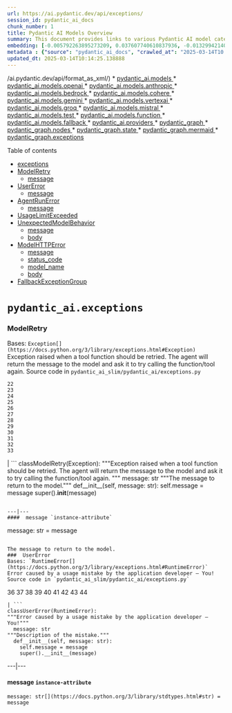 ```yaml
---
url: https://ai.pydantic.dev/api/exceptions/
session_id: pydantic_ai_docs
chunk_number: 1
title: Pydantic AI Models Overview
summary: This document provides links to various Pydantic AI model categories including OpenAI, Anthropic, Bedrock, Cohere, Gemini, VertexAI, Groq, Mistral, Test, Function, and Fallback models.
embedding: [-0.005792263895273209, 0.037607740610837936, -0.013299421407282352, -0.004838878754526377, -0.00026439197245053947, 0.009785687550902367, -0.021873891353607178, -0.004778917413204908, -0.002215571003034711, -0.029429016634821892, -0.037607740610837936, -0.08552882820367813, 0.002912621246650815, -0.011038879863917828, -0.00663771852850914, -0.006101064849644899, -0.0026787722017616034, 0.03424990922212601, 0.009551838971674442, 0.035353194922208786, 0.061112578958272934, -0.002289023483172059, 0.0004103603132534772, 0.021262284368276596, 0.01825222745537758, 0.02863752841949463, 0.005309575237333775, 0.004805900156497955, -0.0189717635512352, 0.0016924083465710282, 0.02049477957189083, -0.023360932245850563, -0.05981741473078728, -0.03739188238978386, 0.004712960217148066, 0.012879692018032074, -0.005198646802455187, -0.00025408610235899687, -0.015134237706661224, 0.0271025188267231, 0.00661373371258378, -0.05094313994050026, 0.03588085621595383, 0.047105614095926285, -0.06619729846715927, 0.05454082041978836, 0.027654161676764488, 0.026766734197735786, 0.002915619406849146, -0.0019592363387346268, -0.026502905413508415, 0.03324255719780922, 0.011728434823453426, 0.004991780035197735, -0.032379113137722015, -0.03281083703041077, -0.023816637694835663, 0.050175637006759644, -0.0024554161354899406, -0.040341977030038834, 0.04120542109012604, 0.009629788808524609, -0.018288204446434975, 0.0011857352219522, -0.022737333551049232, 0.00375957484357059, -0.011158802546560764, 0.01277176197618246, -0.040150102227926254, 0.009270020760595798, -0.002986073959618807, 0.02753423899412155, -0.02573540061712265, -0.014762477949261665, 0.0036576406564563513, -0.037176020443439484, 0.04437137767672539, 0.08030020445585251, 0.02320503257215023, -0.04019807279109955, -0.0023324955254793167, 0.002429932588711381, -0.017472729086875916, 0.023444877937436104, -0.01879187859594822, -0.014978338964283466, -0.07775784283876419, -0.008862284012138844, -0.015218183398246765, -0.059385694563388824, -0.02131025493144989, -0.02873346582055092, -0.015613928437232971, 0.02566344663500786, 0.08025223761796951, -0.02030290476977825, -0.018671955913305283, -0.012807738967239857, 0.02870948240160942, -0.0037235980853438377, 0.03849516808986664, -0.013167506083846092, -0.05391722172498703, 0.05175861343741417, 0.02149013802409172, -0.04365184158086777, 0.012975630350410938, -0.01716092973947525, -0.021897874772548676, -0.010751064866781235, -0.07780580967664719, 0.006032109260559082, -0.037871573120355606, -0.0020491781178861856, -0.0731048434972763, -0.02599922940135002, -0.051422830671072006, 0.03321857377886772, 0.008082786574959755, 0.004578046966344118, -0.03257099166512489, -0.019367506727576256, 0.040509868413209915, -0.003981431946158409, 0.020842555910348892, 0.01644139550626278, 0.004293230827897787, -0.0009001693688333035, -0.06941122561693192, -0.004551064223051071, 0.042860355228185654, 0.023085109889507294, 0.006158027797937393, 0.00844855047762394, -0.007836945354938507, -0.022533465176820755, -0.013719150796532631, 0.0315876267850399, -0.045930374413728714, -0.01832417957484722, 0.0003074891574215144, -0.018396133556962013, -0.02520773932337761, 0.025855323299765587, 0.02265338785946369, 0.027222441509366035, -0.036720313131809235, -0.016753192991018295, -0.01070309616625309, 0.04101354628801346, -0.0015664895763620734, 0.029788784682750702, -0.004269246011972427, -0.015338106080889702, -0.046817801892757416, -0.019463445991277695, 0.021634045988321304, 0.04983985051512718, 0.0027402325067669153, -0.04432341083884239, -0.04228472337126732, 0.04549865052103996, -0.04379574954509735, -0.003100000321865082, -0.0397423654794693, -0.006283946800976992, -0.04686576873064041, -0.05137486010789871, -0.03712804988026619, -0.08739962428808212, 0.012627854943275452, 0.0007832447881810367, -0.03389013931155205, -0.007657060865312815, 0.028469637036323547, -0.02870948240160942, -0.010553193278610706, -0.044131532311439514, -0.02005106583237648, -0.02005106583237648, -0.0009144101641140878, 0.010085494257509708, -0.02501586452126503, -0.01002553291618824, -0.012160155922174454, -0.049360159784555435, -0.008706384338438511, 0.00871837604790926, 0.0008926742011681199, 0.03866305947303772, 0.0063319155015051365, 0.006961509585380554, 0.03873501345515251, 0.014510639943182468, 0.011812380515038967, -0.019391492009162903, 0.01598568819463253, -0.034297876060009, 0.015925727784633636, 0.016669247299432755, -0.013491298072040081, 0.001821325160562992, 0.05132689327001572, -0.020182982087135315, 0.026886656880378723, -0.061112578958272934, -0.023972537368535995, 0.035808902233839035, -0.03477756679058075, 0.005738298408687115, -0.007729014381766319, -0.03259497508406639, 0.008754353038966656, -0.038615092635154724, 0.0013798599829897285, 0.012495939619839191, -0.01933152973651886, -0.0063499039970338345, -0.03259497508406639, 0.006481818854808807, -0.028493620455265045, 0.05583598464727402, 0.027438301593065262, 0.009599807672202587, -0.0040144105441868305, 0.0057263062335550785, 0.009000194258987904, -0.06720465421676636, -0.01833617314696312, 0.047657258808612823, -0.01789245940744877, -0.008502515964210033, -0.013743135146796703, -0.04715358465909958, 0.044107548892498016, -0.044203486293554306, 0.015829788520932198, 0.028109868988394737, 0.02303714118897915, -0.027438301593065262, 0.009090136736631393, 0.005180658306926489, -0.0007989846053533256, 0.05933772400021553, 0.01663327030837536, 0.016009673476219177, 0.008322631940245628, -0.02789400704205036, 0.007471180986613035, 0.011710446327924728, 0.0857686772942543, -0.01400696486234665, 0.019103677943348885, -0.009779691696166992, -0.008982205763459206, 0.012891684658825397, 0.010139459744095802, 0.01223810575902462, -0.057946622371673584, 0.0013393861008808017, 0.011920311488211155, 0.014210833236575127, -0.032475054264068604, 0.016129596158862114, -0.03468162938952446, -0.032379113137722015, 0.032834820449352264, -0.007081432268023491, -0.015458028763532639, -0.034177955240011215, 0.016777178272604942, 0.018731918185949326, 0.02981276996433735, -0.01644139550626278, -0.012795746326446533, 0.03317060321569443, 0.0051956488750875, 0.035904839634895325, 0.0023025148548185825, -0.016045650467276573, 0.038687046617269516, 0.026958610862493515, 0.027870023623108864, -0.01644139550626278, 0.006907544564455748, 0.03259497508406639, 0.013383367098867893, -0.025615477934479713, -0.005552418529987335, -0.03782360255718231, -0.025519538670778275, -0.010055514052510262, 0.012891684658825397, -0.012795746326446533, 0.014882400631904602, -0.01860000193119049, 0.022833270952105522, 0.0018138299928978086, 0.014186848886311054, -0.016213541850447655, 0.04163714125752449, -0.0009376452071592212, -0.04415551945567131, -0.030388398095965385, -0.011416635476052761, 0.009419923648238182, 0.003903482109308243, -0.008652418851852417, 0.04477911442518234, -0.007177370600402355, 0.01458259392529726, 0.008436557836830616, -0.05209439620375633, -0.004149323329329491, -0.01283172331750393, -0.010313347913324833, 0.019535399973392487, -0.0051956488750875, 0.034441784024238586, 0.011446616612374783, 0.005747292656451464, -0.019079692661762238, -0.0003770068287849426, 0.030580274760723114, -0.057658806443214417, 0.03288279101252556, 0.010031529702246189, -0.0028001938480883837, -0.013131530024111271, 0.009108125232160091, -0.01652534119784832, -0.04070174694061279, -0.027414316311478615, 0.036888204514980316, 0.053965192288160324, -0.02554352395236492, -0.02241354249417782, 0.03739188238978386, 0.004296228755265474, 0.015002323314547539, 0.0024973892141133547, 0.002450919011607766, -0.05976944789290428, -0.015134237706661224, -0.02491992525756359, -0.008058802224695683, -0.00020780345948878676, 0.044203486293554306, -0.005474468693137169, 0.03477756679058075, 0.001454811543226242, -0.002166102873161435, 0.02962089329957962, 0.0031659577507525682, -0.07296093553304672, -0.012927661649882793, 0.008364604786038399, -0.0070214709267020226, -0.006367892492562532, 0.030748166143894196, -0.0794847309589386, 0.015613928437232971, -0.0021376211661845446, -0.0028541588690131903, 0.008238686248660088, 0.02475203387439251, 0.026406966149806976, -0.03782360255718231, -0.0016054643783718348, 0.006805610377341509, -0.03496944531798363, 0.00462601613253355, -0.00916208978742361, -0.004802901763468981, -0.002441924996674061, -0.0035347200464457273, -0.04190097376704216, 0.003459768369793892, 0.0015784818679094315, 0.02971683256328106, 0.05036751180887222, 0.0067276605404913425, -0.02906924858689308, -0.0035167315509170294, 0.03331451117992401, 0.007051451597362757, -0.004482109099626541, -0.009851645678281784, -0.03803946450352669, 0.02175396867096424, 0.024140428751707077, -0.024512188509106636, 0.005192650482058525, -0.01083501148968935, 0.028517605736851692, 0.028157837688922882, -0.020914509892463684, 0.02284526452422142, 0.05051141977310181, -0.015553967095911503, 0.012058221735060215, -0.0053185694850981236, -0.013011607341468334, 0.06451838463544846, -0.010079498402774334, 0.028925342485308647, 0.05492457374930382, 0.01952340640127659, 0.014510639943182468, 0.02266537956893444, 0.03669632971286774, 0.007513153832405806, -0.021010447293519974, -0.02736634761095047, -0.026766734197735786, -0.06188008561730385, 0.0469856932759285, 0.011560543440282345, 0.05660348758101463, 0.015589944086968899, -0.020578725263476372, -0.09042167663574219, -0.03674430027604103, -0.010721084661781788, -0.036888204514980316, 0.055692076683044434, -0.007081432268023491, -0.07128202170133591, 0.03914275020360947, -0.07089827209711075, 0.01042727380990982, -0.012388009577989578, 0.04000619426369667, -0.02952495589852333, 0.03403404727578163, -0.039502520114183426, 0.036528438329696655, -0.01924758404493332, 0.004928820766508579, -0.00876034889370203, 0.019091684371232986, -0.031467702239751816, 0.0035557064693421125, 0.04110948368906975, -0.007974855601787567, -0.005981142167001963, -0.01670522429049015, -0.013335398398339748, 0.041037529706954956, -0.02592727541923523, -0.02295319363474846, -0.022341588512063026, -0.029285110533237457, -0.045186854898929596, -0.036528438329696655, -0.029692847281694412, 0.06418260186910629, -0.0026637818664312363, 0.07176171243190765, -0.03153965622186661, 0.022233659401535988, 0.019571375101804733, 0.024967895820736885, 0.005669343285262585, -0.020998455584049225, -0.0016999035142362118, 0.016321472823619843, 0.0038615092635154724, -0.02184990607202053, 0.00699748657643795, -0.006367892492562532, 0.03424990922212601, 0.037799619138240814, -0.02971683256328106, 0.027870023623108864, -0.016585301607847214, 0.01933152973651886, 0.004242263734340668, 0.020626695826649666, -0.006631722208112478, -0.0040593817830085754, 0.0030790138989686966, -0.002875145524740219, -0.005792263895273209, -0.03931064158678055, 0.04101354628801346, -0.0015964702470228076, -0.04650600254535675, -0.024608127772808075, 0.02249748818576336, -0.02556750737130642, -0.005018762778490782, 0.03775164857506752, -0.011704450473189354, 0.03820735588669777, 0.04317215085029602, 0.01590174250304699, -0.007567118853330612, -0.02566344663500786, -0.05401315912604332, -0.036000777035951614, -0.028757451102137566, -0.0063199233263731, 0.026335012167692184, -0.01472650095820427, 0.000541150919161737, 0.03026847541332245, 0.019115669652819633, 0.01734081469476223, 0.05789865180850029, -0.046553969383239746, -0.00765106501057744, 0.047105614095926285, 0.027654161676764488, 0.0018647972028702497, 0.02472805045545101, 0.0034297876991331577, 0.005609381943941116, -0.011392651125788689, 0.00271924608387053, 0.0487845316529274, -0.006937525235116482, -0.017292845994234085, -0.010175436735153198, -0.014462671242654324, -0.029500970616936684, 0.01142263226211071, 0.01734081469476223, 0.0035946813877671957, 0.004047389142215252, 0.027678146958351135, 0.03182746842503548, -0.006739652715623379, -0.01633346453309059, -0.01268781628459692, 0.007866925559937954, -0.023900583386421204, -0.02276131883263588, -0.005042747128754854, -0.02971683256328106, 0.019931143149733543, 0.03813540190458298, -0.051710646599531174, 0.017928436398506165, -0.005282592494040728, 0.03034042939543724, -0.007639072369784117, 0.002594826277345419, 0.0009099130984395742, 0.016861123964190483, -0.008706384338438511, 0.009066152386367321, 0.03866305947303772, -0.06365493685007095, 0.03506538271903992, -0.013035591691732407, -0.045210838317871094, -0.016045650467276573, -0.005135687533766031, 0.013011607341468334, -0.012675823643803596, -0.00589120015501976, 0.04161315783858299, 0.021022439002990723, -0.03585687279701233, 0.03542514890432358, 0.020986463874578476, 0.017316829413175583, 0.0019292555516585708, 0.00205367524176836, -0.012459962628781796, 0.023324955254793167, -0.03173153102397919, -0.02472805045545101, 0.0031029984820634127, -0.019895166158676147, 0.04441934823989868, -0.013671182096004486, 0.0028316734824329615, 0.031491685658693314, -0.006685687694698572, -0.008988202549517155, -0.005969149526208639, 0.040126118808984756, -0.06259962171316147, 0.006793617736548185, -0.0424766018986702, 0.0005029255989938974, 0.0032618960831314325, -0.0011992264771834016, 0.0018558029551059008, -0.036528438329696655, 0.00435918802395463, -0.004572051111608744, -0.0011160301510244608, -0.020926501601934433, 0.03144371882081032, 0.005093714222311974, -0.035233274102211, 0.020350873470306396, 0.010103482753038406, -0.03379420191049576, -0.006451838184148073, 0.041589174419641495, -0.00451808562502265, 0.017088977620005608, -0.004227273166179657, -0.007261316291987896, -0.051518768072128296, 0.0014772970462217927, 0.0018962768372148275, -0.014306771568953991, -0.012316055595874786, -0.026215091347694397, -0.013335398398339748, -0.001301910262554884, -0.0071353972889482975, -0.005219633225351572, 0.05065532401204109, -0.03240310028195381, -0.004251257982105017, 0.023264992982149124, 0.01959536038339138, -0.007105416618287563, -0.02837369777262211, 0.01879187859594822, -0.02428433671593666, -0.04679381474852562, 0.006158027797937393, 0.01530213002115488, 0.034369830042123795, 0.011950291693210602, 0.03062824346125126, -0.011800388805568218, -0.036888204514980316, 0.03530522808432579, -0.01539806742221117, -0.016573309898376465, -0.018635978922247887, -0.01034332811832428, -0.011194778606295586, 0.04405958205461502, 0.006295938976109028, 0.006799614056944847, 0.013647196814417839, -0.021610060706734657, 0.006062089931219816, 0.01617756485939026, 0.004883849993348122, 0.014426694251596928, 0.006086074281483889, -0.019091684371232986, -0.00822069775313139, 0.00885029137134552, 0.012088202871382236, -0.009449904784560204, 0.009138105437159538, 0.010829014703631401, -0.017808513715863228, 0.010055514052510262, -0.03465764597058296, 0.0239365603774786, 0.0005287839449010789, 0.014342748560011387, 0.009222051128745079, 0.01634545624256134, 0.012208125554025173, -0.010577177628874779, 0.025879306718707085, -0.015673890709877014, -0.0002003082918236032, 0.0023324955254793167, 0.03624062240123749, 0.026694780215620995, -0.021178338676691055, -0.008226693607866764, 0.009515861980617046, -0.02791799232363701, -0.02808588370680809, 0.01788046583533287, -0.035281240940093994, -0.0176166370511055, -0.08202709257602692, 0.02909323386847973, 0.05967351049184799, -0.026526888832449913, 4.019282278022729e-05, 0.0031209869775921106, 0.029956677928566933, 0.007513153832405806, 0.007537138182669878, -0.019823214039206505, -0.011914314702153206, -0.026670796796679497, 0.012376016937196255, -0.004847873002290726, -0.013539266772568226, -0.002777708228677511, -0.0036876213271170855, -0.05904991179704666, -0.002677273005247116, 0.0021526115015149117, -0.02691064216196537, 0.0045240819454193115, -0.03384217247366905, 0.005603385623544455, 0.002944100880995393, 0.0011550049530342221, 0.03763172775506973, -0.026934625580906868, -0.024440234526991844, 0.025519538670778275, -0.011176791042089462, 0.053773313760757446, -0.026886656880378723, -0.028037915006279945, 0.004392167087644339, 0.08207505941390991, 0.006044101435691118, 0.0024719054345041513, -0.0015290137380361557, 0.027294393628835678, -0.011944295838475227, 0.0008889266173355281, -0.019847197458148003, -0.021873891353607178, -0.02114236168563366, 0.04314816743135452, -0.02899729646742344, -0.009156093932688236, -0.0038615092635154724, 0.0007570117013528943, -0.015350098721683025, -0.021370215341448784, 0.005600387696176767, -0.050799231976270676, -0.02619110606610775, 0.032283175736665726, -0.002103143371641636, 0.012495939619839191, 0.01660928688943386, -0.0028646523132920265, -0.014678532257676125, -0.029021279886364937, -0.01120677124708891, 0.015601936727762222, -0.027750100940465927, 0.04089362174272537, 0.0029665865004062653, -0.020554741844534874, 0.020003097131848335, 0.006937525235116482, -0.0035497103817760944, 0.0028616541530936956, 0.009749711491167545, -0.01923559233546257, -0.0017793523147702217, 0.005369536578655243, -0.06845184415578842, 0.00956982746720314, -0.019355515018105507, 0.02295319363474846, -0.024776019155979156, 0.04362785816192627, 0.016453387215733528, -0.023408900946378708, 0.005522437859326601, 0.008202709257602692, -0.018899809569120407, -0.007141393609344959, -0.03297872841358185, -0.0139949731528759, 0.0008544488810002804, 0.034369830042123795, 0.010265378281474113, -0.03324255719780922, 0.029309093952178955, -0.013767119497060776, 0.014426694251596928, -0.006463830824941397, 0.0039184726774692535, 0.007513153832405806, -0.010463250800967216, -0.002848162781447172, 0.007794972043484449, -0.008382593281567097, -0.05497254058718681, -0.015505998395383358, -0.0668688639998436, -0.01322746742516756, -0.03348240256309509, -0.03621663898229599, 0.06106461212038994, -0.01413888018578291, -0.008652418851852417, -0.032307159155607224, -0.003609671723097563, -0.0541570670902729, 0.005276596639305353, 0.027678146958351135, 0.01097292173653841, 0.03225919231772423, -0.023624761030077934, -0.021190332248806953, 0.013179498724639416, -0.01916363835334778, -0.022329596802592278, 0.0009226548718288541, -0.0007262815488502383, -0.008646422997117043, -0.019727274775505066, 0.03736789524555206, 0.019475437700748444, -0.006583753041923046, -0.018827855587005615, 0.034825537353754044, -0.016741201281547546, 0.02909323386847973, 0.011656480841338634, -0.05434894189238548, 0.001448815455660224, -0.026430951431393623, -6.464579928433523e-05, -0.009228047914803028, 0.0006333414930850267, 0.024967895820736885, -0.012939653359353542, -0.0003627660044003278, -0.016021665185689926, -0.006691683549433947, 0.02267737314105034, -0.01688510924577713, 0.025231724604964256, 0.024967895820736885, 0.013791103847324848, -0.0070394594222307205, -0.04806499555706978, 0.010013541206717491, -0.021190332248806953, 0.036816250532865524, 0.00880831852555275, -0.003621663898229599, 0.012543909251689911, -0.028613543137907982, 0.0029665865004062653, 0.009965571574866772, -0.009773695841431618, -0.029932692646980286, 0.049264222383499146, -0.02042282745242119, 0.01680116355419159, 0.03281083703041077, 0.04391567409038544, -0.01977524347603321, -0.0012891684891656041, 0.00271924608387053, 0.011428628116846085, 0.008442554622888565, -0.023828629404306412, -0.034537721425294876, 0.0069555132649838924, -0.0027492267545312643, -0.016369441524147987, -0.011188782751560211, -0.004113346803933382, -0.00857446901500225, -0.004197292495518923, -0.020446810871362686, 0.019619345664978027, -0.0333864651620388, 0.017232883721590042, -0.002277031308040023, -0.0054414900951087475, 0.03847118467092514, 0.019715283066034317, -0.002875145524740219, 0.003162959823384881, 0.03585687279701233, 0.008160736411809921, -0.014402709901332855, 0.026886656880378723, -0.03650445491075516, 0.017592651769518852, 0.00943791214376688, 0.0023819636553525925, 0.042668476700782776, 0.010691103525459766, 0.03168356418609619, 0.01940348371863365, -0.007747002877295017, -0.005306577309966087, -0.03369826450943947, -0.008112766779959202, -0.01635744981467724, 0.007009478751569986, 0.002839168533682823, 0.001415087259374559, 0.02247350476682186, 0.028133852407336235, -0.027438301593065262, 0.04108550027012825, -0.010241393931210041, 0.006775629706680775, 0.014378725551068783, -0.011764411814510822, -0.004859865177422762, 0.03504139557480812, -0.012094198726117611, 0.018899809569120407, 0.020830564200878143, 0.04883250221610069, -0.003948453348129988, -0.005132689140737057, 0.07339265942573547, -0.022101743146777153, -0.023001164197921753, 0.026167120784521103, -0.01052920799702406, 0.0083466162905097, 0.006835591048002243, 0.043939657509326935, 0.03398607671260834, 0.046290140599012375, -0.011866346001625061, -0.0007022970239631832, -0.015565959736704826, 0.014882400631904602, 0.01670522429049015, 0.053245656192302704, -0.026670796796679497, 0.019199615344405174, -0.02310909330844879, 0.0002954968949779868, 0.028973311185836792, -0.057850684970617294, 0.005600387696176767, -0.05502051115036011, -0.025807352736592293, -0.0008581964648328722, 0.01598568819463253, -0.016957061365246773, -0.01824023388326168, -0.014030949212610722, -0.013899034820497036, -0.028757451102137566, 0.05861818790435791, -0.0316355936229229, -0.007938879542052746, -0.001830319408327341, -0.0020132013596594334, 0.019907159730792046, -0.030724182724952698, 0.056939274072647095, 0.007231335621327162, -0.008772341534495354, -0.035233274102211, 0.017856482416391373, -0.012256094254553318, 0.05761083960533142, -0.016669247299432755, 0.004470116458833218, 0.018923792988061905, -0.03357833996415138, -0.02691064216196537, -0.004766925238072872, 0.0014278290327638388, 0.025975245982408524, 0.014666539616882801, 0.004419149365276098, 0.028205806389451027, -5.644796601700364e-06, 2.6420457288622856e-05, 0.06168821081519127, 0.0038375246804207563, 0.018983755260705948, -0.02302514761686325, 0.03412998467683792, 0.011806384660303593, -0.01436673291027546, 0.007285300642251968, 0.01886383257806301, 0.016837138682603836, 0.00016592422616668046, 0.007069440092891455, 0.02195783704519272, -0.021370215341448784, 0.0243922658264637, 0.03902282938361168, 0.016213541850447655, 0.028901357203722, 0.010691103525459766, -0.006247969809919596, -0.000629593909252435, 0.036720313131809235, 0.005750291049480438, -0.015494005754590034, -0.0038405228406190872, 0.0028106870595365763, 0.022461511194705963, -0.02599922940135002, -0.010679111815989017, -0.001515522482804954, 0.0071533857844769955, -0.01110483705997467, -0.011392651125788689, -0.014678532257676125, 0.035904839634895325, -0.03098801150918007, 0.04585842043161392, 0.008952225558459759, -0.0063199233263731, -0.009965571574866772, 0.03379420191049576, -0.016153579577803612, -0.03441780060529709, -0.017748551443219185, 0.01129071693867445, -0.01905570924282074, -0.0016189557500183582, -0.006182012613862753, 0.031371764838695526, 0.007495165336877108, 0.01590174250304699, -0.012543909251689911, 0.032115284353494644, 0.05430097505450249, -0.025879306718707085, 0.02276131883263588, -0.009851645678281784, -0.054588787257671356, 0.003450774122029543, 0.026119152083992958, -0.009533850476145744, 0.015014315024018288, -0.023996520787477493, -0.012268086895346642, -0.003201934741809964, 0.015685882419347763, 0.03540116548538208, -0.009635784663259983, -0.020111028105020523, 0.02537563256919384, 0.0009406432509422302, 0.04734545946121216, 0.05770677700638771, 0.004982785787433386, -0.012987622991204262, 0.004209284670650959, -0.0009818666148930788, 0.005501451436430216, 0.0030190525576472282, 0.01634545624256134, -0.02681470289826393, 0.01868394762277603, 0.013287428766489029, 0.002477901754900813, 0.016669247299432755, 0.0009953579865396023, 0.02990870736539364, 0.017568668350577354, 0.018456095829606056, -0.009743714705109596, -0.0234808549284935, 0.011500582098960876, 0.02364874631166458, 0.02349284663796425, 0.0370081290602684, -0.04211683198809624, 0.013335398398339748, -3.6913690564688295e-05, 0.008700387552380562, -0.005792263895273209, -0.03242708370089531, -0.036984145641326904, -0.005822244565933943, -0.007525146007537842, -0.026862673461437225, -0.03660039231181145, -0.01887582428753376, -0.00044333902769722044, -0.03367427736520767, 0.03568897768855095, -0.017376791685819626, 0.017640620470046997, -0.056939274072647095, 0.021658029407262802, 0.033194586634635925, 0.017724568024277687, 0.043411996215581894, -0.006487815175205469, -0.03676828369498253, 0.032019346952438354, 0.0029291105456650257, 0.020662672817707062, 0.02952495589852333, 0.01137466263025999, -0.024584142491221428, 0.004323211498558521, -0.005582399200648069, -0.00947988498955965, 0.002056673401966691, 0.006733656395226717, -0.003065522527322173, -0.010900968685746193, -0.035257257521152496, 0.00408936245366931, 0.008910252712666988, -0.06207196041941643, -0.013791103847324848, 0.04657795652747154, 0.006739652715623379, 0.010175436735153198, 0.02511180192232132, -0.034825537353754044, -0.013970987871289253, -0.038878921419382095, -0.005063733551651239, -0.020027082413434982, 0.022557450458407402, 0.011962284334003925, -0.023097101598978043, 0.009695746004581451, -0.015494005754590034, -0.013071568682789803, 0.001588975079357624, 0.003807544009760022, 0.002789700636640191, 0.017364799976348877, -0.00036688835825771093, 0.014894392341375351, 0.043388012796640396, -0.03890290483832359, -0.021717991679906845, -0.044563256204128265, 0.001812331029213965, 0.008826307021081448, -0.03657640889286995, -0.004272244405001402, 0.013827080838382244, 0.0083466162905097, 0.0180723425000906, -0.004793907981365919, -0.004748936742544174, 0.017676597461104393, 0.02628704346716404, -0.01778452843427658, -0.012747777625918388, 0.07723018527030945, 0.0015904740430414677, -0.023013155907392502, 0.02753423899412155, -0.013731143437325954, 0.01394700352102518, 0.006223985459655523, 0.03034042939543724, -0.0092520322650671, -0.038974858820438385, 0.010139459744095802, 0.03991025686264038, 0.013923019170761108, 0.028157837688922882, 0.005606383550912142, 0.015350098721683025, 0.018408125266432762, -0.018995746970176697, 0.03199536353349686, -0.013875050470232964, 0.0002805065596476197, 0.029141202569007874, -0.0068595753982663155, -0.03079613484442234, 0.003447775961831212, -0.024967895820736885, 0.010331336408853531, -0.03396209329366684, 0.060920704156160355, 0.03578491881489754, -0.02231760509312153, -0.007525146007537842, 0.0024659093469381332, -0.01822824217379093, -0.029860738664865494, 0.007195358630269766, 0.011962284334003925, -0.015338106080889702, 0.003783559426665306, 0.01314352173358202, 0.009491877630352974, -0.019739268347620964, -0.01016943994909525, 0.01734081469476223, -0.005132689140737057, 0.009761703200638294, 0.0037655711639672518, -0.03722399100661278, 0.013899034820497036, 0.02149013802409172, 0.010229401290416718, -0.023504838347434998, -0.006089072208851576, -0.010577177628874779, -0.020662672817707062, 0.0010763057507574558, -0.03360232710838318, 0.04549865052103996, -0.013695166446268559, 0.020794587209820747, -0.022197682410478592, 0.015685882419347763, -0.0035227276384830475, 0.019715283066034317, -0.0010830514365807176, -0.012987622991204262, 0.02628704346716404, -0.01770058274269104, 0.004389168694615364, 0.04940813034772873, -0.026502905413508415, 0.0021406193263828754, 0.012178144417703152, -0.007561122998595238, -0.009407931938767433, 0.0011452612234279513, -0.0542050376534462, -0.024967895820736885, 0.021550100296735764, 0.026047198101878166, 0.03182746842503548, -0.014906384982168674, -0.0051566739566624165, 0.01995512843132019, -0.044107548892498016, -0.032738883048295975, 0.004569052718579769, -0.00548945926129818, -0.017005031928420067, 0.016849132254719734, 0.03271489962935448, 0.019631337374448776, -0.010139459744095802, -0.000944390834774822, -0.011164798401296139, 0.025855323299765587, 0.033626310527324677, 0.011326693929731846, -0.016225533559918404, 0.05358143895864487, 0.0010897970059886575, -0.0029875729233026505, -0.025807352736592293, 0.025759384036064148, 0.007213347125798464, -0.001570986700244248, -0.012340039946138859, -0.020938493311405182, -0.026239074766635895, 0.030412383377552032, 0.016501355916261673, -0.019931143149733543, 0.0003340969851706177, -0.008832302875816822, 0.0053275637328624725, -0.015769828110933304, -0.017568668350577354, 0.008814314380288124, -0.0011302708880975842, -0.04451528564095497, 0.019619345664978027, -0.010439266450703144, -0.0034117992036044598, 0.023145070299506187, -0.035233274102211, 0.014834431000053883, 0.01716092973947525, -0.007501161657273769, -0.011050871573388577, -0.0014015958877280354, -0.01459458563476801, 0.016777178272604942, -0.017388783395290375, -0.04089362174272537, -0.020170988515019417, 0.0011452612234279513, 0.0003127357631456107, -0.01083501148968935, -0.03312263637781143, 0.00041972927283495665, 0.009060155600309372, 0.024584142491221428, 0.02700657956302166, 0.009845648892223835, -0.024440234526991844, -0.013599228113889694, 0.01616557314991951, -0.006313927471637726, -0.0014952855417504907, 0.0004868109826929867, -0.007782979868352413, -0.010906964540481567, 0.017220892012119293, 0.006023115012794733, -0.0056213741190731525, -0.033554356545209885, 0.00966576486825943, -0.03314661979675293, -0.04295629262924194, -0.005513443611562252, 0.009791684336960316, 0.0189597699791193, 0.004380174446851015, 0.026215091347694397, 0.006481818854808807, 0.044659193605184555, 0.00390648003667593, 0.02339690737426281, -0.0019877178128808737, 0.01187833771109581, -0.018923792988061905, -0.03748781979084015, -0.01796441152691841, 0.02213772013783455, 0.033818185329437256, -0.017005031928420067, -0.0012322051916271448, 0.0025318667758256197, 0.019703291356563568, -0.02158607542514801, -0.0397423654794693, -0.013347390107810497, 0.013719150796532631, 0.012519923970103264, -0.020998455584049225, 0.009401935152709484, 0.01652534119784832, 0.0015455031534656882, -0.03782360255718231, -0.04070174694061279, -0.00659574568271637, 0.027870023623108864, 0.0003016804112121463, -0.0020641684532165527, -0.014270794577896595, -0.004293230827897787, 0.004730948247015476, -0.007711026351898909, 0.027774084359407425, 0.008184720762073994, -0.01824023388326168, -0.010829014703631401, -0.023696715012192726, -0.020746618509292603, -0.025519538670778275, 0.01924758404493332, 0.00046357596875168383, 0.0033548360224813223, 0.00251837563700974, -0.03173153102397919, -0.02276131883263588, 0.016957061365246773, -0.021430177614092827, -0.011050871573388577, 0.04043791443109512, -0.009875630028545856, 0.037176020443439484, -0.02563946135342121, 0.004479110706597567, -0.015589944086968899, -0.04734545946121216, 0.022281628102064133, 0.00817872490733862, -0.0053185694850981236, 0.02501586452126503, -0.01725686900317669, -0.006967505905777216, 0.03281083703041077, -0.030772151425480843, 0.01413888018578291, 0.03767969459295273, -0.024332305416464806, 0.005030754953622818, -0.0007056698086671531, -0.0053275637328624725, -0.04552263766527176, -0.02366073802113533, 0.016453387215733528, 0.06135242432355881, -0.008520504459738731, -0.006229981314390898, 0.03839923068881035, -0.04070174694061279, 0.0012749276356771588, -0.016729209572076797, -0.003471760544925928, 0.023432884365320206, 0.0022320603020489216, -0.0496479757130146, 0.04386770352721214, 0.041853003203868866, 0.019019732251763344, -0.033458419144153595, -0.01843211054801941, 0.01933152973651886, -0.03151567280292511, -0.017916442826390266, -0.017184915021061897, -0.02366073802113533, 0.017184915021061897, -0.0002081782149616629, -0.0036576406564563513, 0.04043791443109512, -0.0025783369783312082, 0.032906774431467056, 0.037247974425554276, -0.037607740610837936, -0.026239074766635895, -0.007687041535973549, -0.03187543898820877, 0.006146035622805357, 0.008388589136302471, 0.004194294568151236, 0.01097891852259636, -0.009461896494030952, 0.0033698263578116894, -0.007717022206634283, -0.02021895721554756, 0.007788975723087788, -0.02421238273382187, -0.054061129689216614, -0.014474662952125072, -0.03026847541332245, -0.016669247299432755, -0.0185280479490757, 0.002759719965979457, -0.010649130679666996, 0.003279884345829487, 0.011716442182660103, 0.026119152083992958, 0.032091300934553146, -0.0070394594222307205, 0.01732882298529148, -0.036816250532865524, 0.032307159155607224, 0.05199845880270004, 0.0003567698586266488, -0.038878921419382095, -0.02050677314400673, 0.0099415872246027, -0.011002902872860432, -0.028229791671037674, 0.03494545817375183, -0.021993814036250114, -0.019799228757619858, 0.02573540061712265, -0.014882400631904602, 0.009617796167731285, -0.06207196041941643, 0.030676212161779404, 0.01825222745537758, -0.016657255589962006, 0.009683753363788128, 0.016585301607847214, 0.005282592494040728, 0.012795746326446533, 0.0023085109423846006, -0.006050097290426493, -0.008898260071873665, 0.007489169482141733, -0.008022825233638287, -0.013287428766489029, 0.007459188811480999, -0.00035189802292734385, 0.02266537956893444, 0.016549324616789818, -0.047369446605443954, 0.011398647911846638, 0.03424990922212601, -0.006919536739587784, 0.0068415869027376175, -0.014438686892390251, 0.02141818404197693, -0.00039574471884407103, 0.019103677943348885, -0.016321472823619843, -0.005978143773972988, 0.01322746742516756, 0.018480079248547554, 0.013755127787590027, -0.022509479895234108, -0.010493231937289238, 0.00393046485260129, -0.03674430027604103, 0.016225533559918404, 0.014378725551068783, 0.005504449363797903, -0.003474758705124259, -0.006871567573398352, -0.015098260715603828, -0.0017613638192415237, 0.021022439002990723, 0.023145070299506187, 0.004401161335408688, 0.01814429648220539, 0.03353037312626839, -0.04585842043161392, -0.001885783625766635, 0.020806578919291496, 0.019907159730792046, 0.00017744803335517645, 0.004125338979065418, 0.014306771568953991, -0.00051978969713673, 0.005699323955923319, 0.027222441509366035, 0.019175631925463676, -0.0167172159999609, -0.004443134181201458, -0.008148743771016598, 0.0015574953285977244, -0.0032319154124706984, 0.00835860799998045, -0.0020042071118950844, 0.0020161995198577642, -0.007165377959609032, -0.002251547761261463, -0.02392456866800785, 0.01363520510494709, -0.03089207410812378, 0.018671955913305283, -0.07152186334133148, 0.02247350476682186, -0.010763057507574558, -0.0030580274760723114, -0.012471955269575119, -0.007399227470159531, -0.009455900639295578, -0.0004500846844166517]
metadata : {"source": "pydantic_ai_docs", "crawled_at": "2025-03-14T10:14:25.137349", "url_path": "/api/exceptions/", "chunk_size": 4885}
updated_dt: 2025-03-14T10:14:25.138888
---
```

/ai.pydantic.dev/api/format_as_xml/)
    * [ pydantic_ai.models  ](https://ai.pydantic.dev/api/models/base/)
    * [ pydantic_ai.models.openai  ](https://ai.pydantic.dev/api/models/openai/)
    * [ pydantic_ai.models.anthropic  ](https://ai.pydantic.dev/api/models/anthropic/)
    * [ pydantic_ai.models.bedrock  ](https://ai.pydantic.dev/api/models/bedrock/)
    * [ pydantic_ai.models.cohere  ](https://ai.pydantic.dev/api/models/cohere/)
    * [ pydantic_ai.models.gemini  ](https://ai.pydantic.dev/api/models/gemini/)
    * [ pydantic_ai.models.vertexai  ](https://ai.pydantic.dev/api/models/vertexai/)
    * [ pydantic_ai.models.groq  ](https://ai.pydantic.dev/api/models/groq/)
    * [ pydantic_ai.models.mistral  ](https://ai.pydantic.dev/api/models/mistral/)
    * [ pydantic_ai.models.test  ](https://ai.pydantic.dev/api/models/test/)
    * [ pydantic_ai.models.function  ](https://ai.pydantic.dev/api/models/function/)
    * [ pydantic_ai.models.fallback  ](https://ai.pydantic.dev/api/models/fallback/)
    * [ pydantic_ai.providers  ](https://ai.pydantic.dev/api/providers/)
    * [ pydantic_graph  ](https://ai.pydantic.dev/api/pydantic_graph/graph/)
    * [ pydantic_graph.nodes  ](https://ai.pydantic.dev/api/pydantic_graph/nodes/)
    * [ pydantic_graph.state  ](https://ai.pydantic.dev/api/pydantic_graph/state/)
    * [ pydantic_graph.mermaid  ](https://ai.pydantic.dev/api/pydantic_graph/mermaid/)
    * [ pydantic_graph.exceptions  ](https://ai.pydantic.dev/api/pydantic_graph/exceptions/)


Table of contents 
  * [ exceptions  ](https://ai.pydantic.dev/api/exceptions/#pydantic_ai.exceptions)
  * [ ModelRetry  ](https://ai.pydantic.dev/api/exceptions/#pydantic_ai.exceptions.ModelRetry)
    * [ message  ](https://ai.pydantic.dev/api/exceptions/#pydantic_ai.exceptions.ModelRetry.message)
  * [ UserError  ](https://ai.pydantic.dev/api/exceptions/#pydantic_ai.exceptions.UserError)
    * [ message  ](https://ai.pydantic.dev/api/exceptions/#pydantic_ai.exceptions.UserError.message)
  * [ AgentRunError  ](https://ai.pydantic.dev/api/exceptions/#pydantic_ai.exceptions.AgentRunError)
    * [ message  ](https://ai.pydantic.dev/api/exceptions/#pydantic_ai.exceptions.AgentRunError.message)
  * [ UsageLimitExceeded  ](https://ai.pydantic.dev/api/exceptions/#pydantic_ai.exceptions.UsageLimitExceeded)
  * [ UnexpectedModelBehavior  ](https://ai.pydantic.dev/api/exceptions/#pydantic_ai.exceptions.UnexpectedModelBehavior)
    * [ message  ](https://ai.pydantic.dev/api/exceptions/#pydantic_ai.exceptions.UnexpectedModelBehavior.message)
    * [ body  ](https://ai.pydantic.dev/api/exceptions/#pydantic_ai.exceptions.UnexpectedModelBehavior.body)
  * [ ModelHTTPError  ](https://ai.pydantic.dev/api/exceptions/#pydantic_ai.exceptions.ModelHTTPError)
    * [ message  ](https://ai.pydantic.dev/api/exceptions/#pydantic_ai.exceptions.ModelHTTPError.message)
    * [ status_code  ](https://ai.pydantic.dev/api/exceptions/#pydantic_ai.exceptions.ModelHTTPError.status_code)
    * [ model_name  ](https://ai.pydantic.dev/api/exceptions/#pydantic_ai.exceptions.ModelHTTPError.model_name)
    * [ body  ](https://ai.pydantic.dev/api/exceptions/#pydantic_ai.exceptions.ModelHTTPError.body)
  * [ FallbackExceptionGroup  ](https://ai.pydantic.dev/api/exceptions/#pydantic_ai.exceptions.FallbackExceptionGroup)


# `pydantic_ai.exceptions`
###  ModelRetry
Bases: `Exception[](https://docs.python.org/3/library/exceptions.html#Exception)`
Exception raised when a tool function should be retried.
The agent will return the message to the model and ask it to try calling the function/tool again.
Source code in `pydantic_ai_slim/pydantic_ai/exceptions.py`
```
22
23
24
25
26
27
28
29
30
31
32
33
```
| ```
classModelRetry(Exception):
"""Exception raised when a tool function should be retried.
  The agent will return the message to the model and ask it to try calling the function/tool again.
  """
  message: str
"""The message to return to the model."""
  def__init__(self, message: str):
    self.message = message
    super().__init__(message)

```
  
---|---  
####  message `instance-attribute`
```
message: str[](https://docs.python.org/3/library/stdtypes.html#str) = message

```

The message to return to the model.
###  UserError
Bases: `RuntimeError[](https://docs.python.org/3/library/exceptions.html#RuntimeError)`
Error caused by a usage mistake by the application developer — You!
Source code in `pydantic_ai_slim/pydantic_ai/exceptions.py`
```
36
37
38
39
40
41
42
43
44
```
| ```
classUserError(RuntimeError):
"""Error caused by a usage mistake by the application developer — You!"""
  message: str
"""Description of the mistake."""
  def__init__(self, message: str):
    self.message = message
    super().__init__(message)

```
  
---|---  
####  message `instance-attribute`
```
message: str[](https://docs.python.org/3/library/stdtypes.html#str) = message